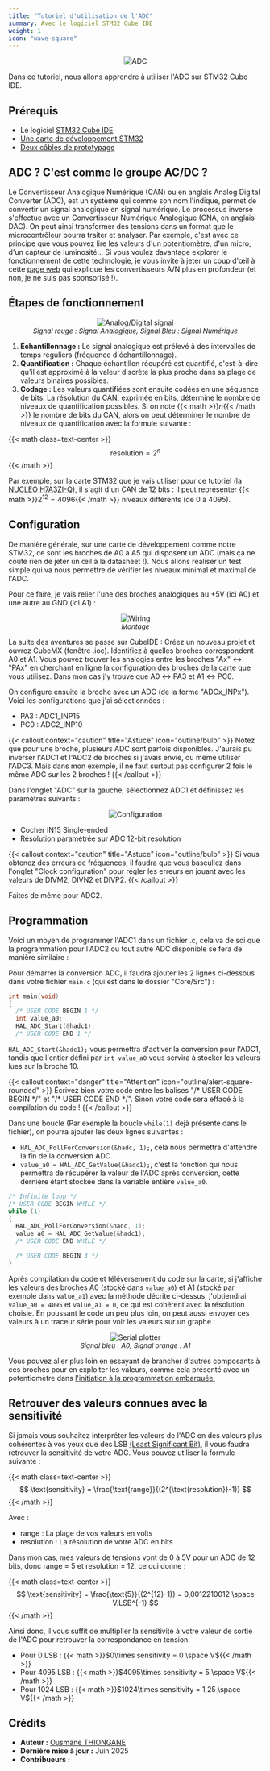 ```yaml
---
title: "Tutoriel d'utilisation de l'ADC"
summary: Avec le logiciel STM32 Cube IDE
weight: 1
icon: "wave-square"
---
```


<p align="center">
    <img src="/chroma/images/adc1.png" alt="ADC" class="w-full h-auto" />
</p>

Dans ce tutoriel, nous allons apprendre à utiliser l'ADC sur STM32 Cube IDE.

## Prérequis

* Le logiciel [STM32 Cube IDE](https://www.st.com/en/development-tools/stm32cubeide.html)
* [Une carte de développement STM32](https://www.st.com/en/evaluation-tools/stm32-nucleo-boards.html)
* [Deux câbles de prototypage](/chroma/images/_cables.png)

## ADC ? C'est comme le groupe AC/DC ?

Le Convertisseur Analogique Numérique (CAN) ou en anglais Analog Digital Converter (ADC), est un système qui comme son nom l'indique, permet de convertir un signal analogique en signal numérique. Le processus inverse s'effectue avec un Convertisseur Numérique Analogique (CNA, en anglais DAC). On peut ainsi transformer des tensions dans un format que le microcontrôleur pourra traiter et analyser. Par exemple, c'est avec ce principe que vous pouvez lire les valeurs d'un potentiomètre, d'un micro, d'un capteur de luminosité... Si vous voulez davantage explorer le fonctionnement de cette technologie, je vous invite à jeter un coup d'œil à cette [page web](https://dewesoft.com/fr/blog/c-quoi-convertisseur-can) qui explique les convertisseurs A/N plus en profondeur (et non, je ne suis pas sponsorisé !).

## Étapes de fonctionnement

<p align="center">
    <img src="/chroma/images/adc2.png" alt="Analog/Digital signal" class="w-full h-auto" />
    </br>
    <em style="font-size: 0.95em;">Signal rouge : Signal Analogique, Signal Bleu : Signal Numérique</em>
</p>

1. **Échantillonnage :** Le signal analogique est prélevé à des intervalles de temps réguliers (fréquence d'échantillonnage).
2. **Quantification :** Chaque échantillon récupéré est quantifié, c'est-à-dire qu'il est approximé à la valeur discrète la plus proche dans sa plage de valeurs binaires possibles.
3. **Codage :** Les valeurs quantifiées sont ensuite codées en une séquence de bits. La résolution du CAN, exprimée en bits, détermine le nombre de niveaux de quantification possibles. Si on note {{< math >}}$n${{< /math >}} le nombre de bits du CAN, alors on peut déterminer le nombre de niveaux de quantification avec la formule suivante :

{{< math class=text-center >}}
$$
\text{resolution} = 2^n
$$
{{< /math >}}

Par exemple, sur la carte STM32 que je vais utiliser pour ce tutoriel (la [NUCLEO H7A3ZI-Q](https://www.st.com/en/evaluation-tools/nucleo-h7a3zi-q.html)), il s'agit d'un CAN de 12 bits : il peut représenter {{< math >}}$2^{12} = 4096${{< /math >}} niveaux différents (de 0 à 4095).

## Configuration

De manière générale, sur une carte de développement comme notre STM32, ce sont les broches de A0 à A5 qui disposent un ADC (mais ça ne coûte rien de jeter un œil à la datasheet !). Nous allons réaliser un test simple qui va nous permettre de vérifier les niveaux minimal et maximal de l'ADC.

Pour ce faire, je vais relier l'une des broches analogiques au +5V (ici A0) et une autre au GND (ici A1) :

<p align="center">
    <img src="/chroma/images/adc3.png" alt="Wiring" class="w-full h-auto" />
    </br>
    <em style="font-size: 0.95em;">Montage</em>
</p>

La suite des aventures se passe sur CubeIDE : Créez un nouveau projet et ouvrez CubeMX (fenêtre .ioc). Identifiez à quelles broches correspondent A0 et A1. Vous pouvez trouver les analogies entre les broches "Ax" ↔ "PAx" en cherchant en ligne la [configuration des broches](https://os.mbed.com/platforms/ST-Nucleo-H7A3ZI-Q/#board-pinout) de la carte que vous utilisez. Dans mon cas j'y trouve que A0 ↔ PA3 et A1 ↔ PC0.

On configure ensuite la broche avec un ADC (de la forme "ADCx_INPx"). Voici les configurations que j'ai sélectionnées :

* PA3 : ADC1_INP15
* PC0 : ADC2_INP10

{{< callout context="caution" title="Astuce" icon="outline/bulb" >}}
Notez que pour une broche, plusieurs ADC sont parfois disponibles. J'aurais pu inverser l'ADC1 et l'ADC2 de broches si j'avais envie, ou même utiliser l'ADC3. Mais dans mon exemple, il ne faut surtout pas configurer 2 fois le même ADC sur les 2 broches !
{{< /callout >}}

Dans l'onglet "ADC" sur la gauche, sélectionnez ADC1 et définissez les paramètres suivants :

<p align="center">
    <img src="/chroma/images/adc4.png" alt="Configuration" class="w-full h-auto" />
    </br>
</p>

* Cocher IN15 Single-ended
* Résolution paramétrée sur ADC 12-bit resolution

{{< callout context="caution" title="Astuce" icon="outline/bulb" >}}
Si vous obtenez des erreurs de fréquences, il faudra que vous basculiez dans l'onglet "Clock configuration" pour régler les erreurs en jouant avec les valeurs de DIVM2, DIVN2 et DIVP2.
{{< /callout >}}

Faites de même pour ADC2.

## Programmation

Voici un moyen de programmer l'ADC1 dans un fichier .c, cela va de soi que la programmation pour l'ADC2 ou tout autre ADC disponible se fera de manière similaire :

Pour démarrer la conversion ADC, il faudra ajouter les 2 lignes ci-dessous dans votre fichier `main.c` (qui est dans le dossier "Core/Src") :

```c {title="main.c", lineNos=true lineNoStart=65, hl_lines=[4,5]}
int main(void)
{
  /* USER CODE BEGIN 1 */
  int value_a0;
  HAL_ADC_Start(&hadc1);
  /* USER CODE END 1 */
```

`HAL_ADC_Start(&hadc1);` vous permettra d'activer la conversion pour l'ADC1, tandis que l'entier défini par `int value_a0` vous servira à stocker les valeurs lues sur la broche 10.

{{< callout context="danger" title="Attention" icon="outline/alert-square-rounded" >}}
Écrivez bien votre code entre les balises "/\* USER CODE BEGIN \*/" et "/\* USER CODE END \*/". Sinon votre code sera effacé à la compilation du code !
{{< /callout >}}

Dans une boucle (Par exemple la boucle `while(1)` dejà présente dans le fichier), on pourra ajouter les deux lignes suivantes :

* `HAL_ADC_PollForConversion(&hadc, 1);`, cela nous permettra d'attendre la fin de la conversion ADC.
* `value_a0 = HAL_ADC_GetValue(&hadc1);`, c'est la fonction qui nous permettra de récupérer la valeur de l'ADC après conversion, cette dernière étant stockée dans la variable entière `value_a0`.

``` c {title="main.c", lineNos=true lineNoStart=99, hl_lines=[5,6]}
/* Infinite loop */
/* USER CODE BEGIN WHILE */
while (1)
{
  HAL_ADC_PollForConversion(&hadc, 1);
  value_a0 = HAL_ADC_GetValue(&hadc1);
  /* USER CODE END WHILE */

  /* USER CODE BEGIN 3 */
}
```

Après compilation du code et téléversement du code sur la carte, si j'affiche les valeurs des broches A0 (stocké dans `value_a0`) et A1 (stocké par exemple dans `value_a1`) avec la méthode décrite ci-dessus, j'obtiendrai `value_a0 = 4095` et `value_a1 = 0`, ce qui est cohérent avec la résolution choisie. En poussant le code un peu plus loin, on peut aussi envoyer ces valeurs à un traceur série pour voir les valeurs sur un graphe :

<p align="center">
    <img src="/chroma/images/adc5.png" alt="Serial plotter" class="w-full h-auto" />
    </br>
    <em style="font-size: 0.95em;">Signal bleu : A0, Signal orange : A1</em>
</p>

Vous pouvez aller plus loin en essayant de brancher d'autres composants à ces broches pour en exploiter les valeurs, comme cela présenté avec un potentiomètre dans [l'initiation à la programmation embarquée.]()

## Retrouver des valeurs connues avec la sensitivité

Si jamais vous souhaitez interpréter les valeurs de l'ADC en des valeurs plus cohérentes à vos yeux que des LSB [(Least Significant Bit)](https://fr.wikipedia.org/wiki/Bit_de_poids_faible#Signal_num%C3%A9ris%C3%A9), il vous faudra retrouver la sensitivité de votre ADC. Vous pouvez utiliser la formule suivante :

{{< math class=text-center >}}
$$
\text{sensitivity} = \frac{\text{range}}{(2^{\text{resolution}}-1)}
$$
{{< /math >}}

Avec :

* range : La plage de vos valeurs en volts
* resolution : La résolution de votre ADC en bits

Dans mon cas, mes valeurs de tensions vont de 0 à 5V pour un ADC de 12 bits, donc range = 5 et resolution = 12, ce qui donne :

{{< math class=text-center >}}
$$
\text{sensitivity} = \frac{\text{5}}{(2^{12}-1)} = 0,0012210012 \space V.LSB^{-1}
$$
{{< /math >}}

Ainsi donc, il vous suffit de multiplier la sensitivité à votre valeur de sortie de l'ADC pour retrouver la correspondance en tension.

* Pour 0 LSB : {{< math >}}$0\times sensitivity = 0 \space V${{< /math >}}
* Pour 4095 LSB : {{< math >}}$4095\times sensitivity = 5 \space V${{< /math >}}
* Pour 1024 LSB : {{< math >}}$1024\times sensitivity = 1,25 \space V${{< /math >}}

## Crédits

* **Auteur :** [Ousmane THIONGANE](https://github.com/Mowibox)
* **Dernière mise à jour :** Juin 2025
* **Contribueurs :**
